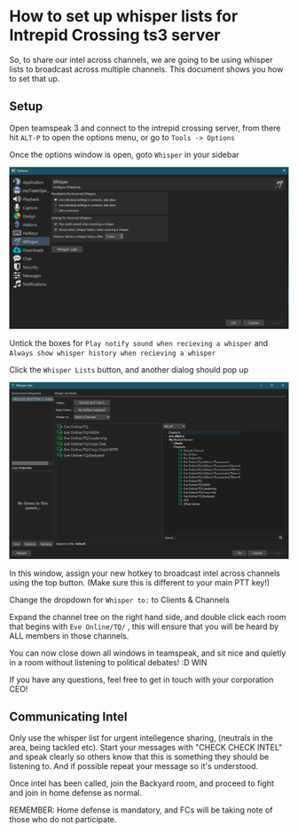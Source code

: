 # How to set up whisper lists for Intrepid Crossing ts3 server

So, to share our intel across channels, we are going to be using whisper lists to broadcast across multiple channels. This document shows you how to set that up.

## Setup

Open teamspeak 3 and connect to the intrepid crossing server, from there hit `ALT-P` to open the options menu, or go to `Tools -> Options`

Once the options window is open, goto `Whisper` in your sidebar

![](options.png)

Untick the boxes for `Play notify sound when recieving a whisper` and `Always show whisper history when recieving a whisper`

Click the `Whisper Lists` button, and another dialog should pop up

![](whisper-lists.png)

In this window, assign your new hotkey to broadcast intel across channels using the top button. (Make sure this is different to your main PTT key!)

Change the dropdown for `Whisper to:` to Clients & Channels

Expand the channel tree on the right hand side, and double click each room that begins with `Eve Online/TQ/` , this will ensure that you will be heard by ALL members in those channels.

You can now close down all windows in teamspeak, and sit nice and quietly in a room without listening to political debates! :D WIN

If you have any questions, feel free to get in touch with your corporation CEO!

## Communicating Intel

Only use the whisper list for urgent intellegence sharing, (neutrals in the area, being tackled etc). Start your messages with "CHECK CHECK INTEL" and speak clearly so others know that this is something they should be listening to. And if possible repeat your message so it's understood.

Once intel has been called, join the Backyard room, and proceed to fight and join in home defense as normal. 

REMEMBER: Home defense is mandatory, and FCs will be taking note of those who do not participate.